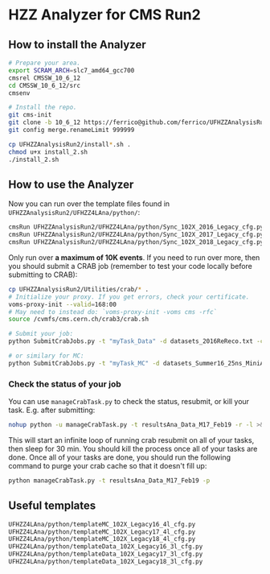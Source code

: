 # HZZ Analyzer for CMS Run2

## How to install the Analyzer

```bash
# Prepare your area.
export SCRAM_ARCH=slc7_amd64_gcc700
cmsrel CMSSW_10_6_12
cd CMSSW_10_6_12/src
cmsenv

# Install the repo.
git cms-init
git clone -b 10_6_12 https://ferrico@github.com/ferrico/UFHZZAnalysisRun2.git
git config merge.renameLimit 999999

cp UFHZZAnalysisRun2/install*.sh .
chmod u+x install_2.sh
./install_2.sh
```

## How to use the Analyzer

Now you can run over the template files found in `UFHZZAnalysisRun2/UFHZZ4LAna/python/`:

```bash
cmsRun UFHZZAnalysisRun2/UFHZZ4LAna/python/Sync_102X_2016_Legacy_cfg.py
cmsRun UFHZZAnalysisRun2/UFHZZ4LAna/python/Sync_102X_2017_Legacy_cfg.py
cmsRun UFHZZAnalysisRun2/UFHZZ4LAna/python/Sync_102X_2018_Legacy_cfg.py
```

Only run over **a maximum of 10K events**.
If you need to run over more, then you should submit a CRAB job (remember to test your code locally before submitting to CRAB):

```bash
cp UFHZZAnalysisRun2/Utilities/crab/* .
# Initialize your proxy. If you get errors, check your certificate.
voms-proxy-init --valid=168:00
# May need to instead do: `voms-proxy-init -voms cms -rfc`
source /cvmfs/cms.cern.ch/crab3/crab.sh

# Submit your job:
python SubmitCrabJobs.py -t "myTask_Data" -d datasets_2016ReReco.txt -c UFHZZAnalysisRun2/UFHZZ4LAna/python/templateData_80X_M1703Feb_2l_cfg.py

# or similary for MC:
python SubmitCrabJobs.py -t "myTask_MC" -d datasets_Summer16_25ns_MiniAOD.txt -c UFHZZAnalysisRun2/UFHZZ4LAna/python/templateMC_80X_M17_4l_cfg.py
```

### Check the status of your job

You can use `manageCrabTask.py` to check the status, resubmit, or kill your task. E.g. after submitting:

```bash
nohup python -u manageCrabTask.py -t resultsAna_Data_M17_Feb19 -r -l >& managedata.log &
```

This will start an infinite loop of running crab resubmit on all of your tasks, then sleep for 30 min.
You should kill the process once all of your tasks are done.
Once all of your tasks are done, you should run the following command to purge your crab cache so that it doesn't fill up:

```bash
python manageCrabTask.py -t resultsAna_Data_M17_Feb19 -p
```

## Useful templates

```bash
UFHZZ4LAna/python/templateMC_102X_Legacy16_4l_cfg.py
UFHZZ4LAna/python/templateMC_102X_Legacy17_4l_cfg.py
UFHZZ4LAna/python/templateMC_102X_Legacy18_4l_cfg.py
UFHZZ4LAna/python/templateData_102X_Legacy16_3l_cfg.py
UFHZZ4LAna/python/templateData_102X_Legacy17_3l_cfg.py
UFHZZ4LAna/python/templateData_102X_Legacy18_3l_cfg.py
```

